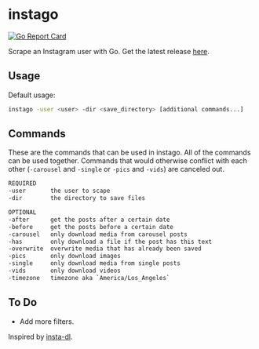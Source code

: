 # instago
[![Go Report Card](https://goreportcard.com/badge/github.com/pagumin/instago)](https://goreportcard.com/report/github.com/pagumin/instago)

Scrape an Instagram user with Go. Get the latest release [here](https://github.com/pagumin/instago/releases).

## Usage

Default usage:

``` bash
instago -user <user> -dir <save_directory> [additional commands...]
```

## Commands

These are the commands that can be used in instago. All of the commands can be used together.
Commands that would otherwise conflict with each other (`-carousel` and `-single` or `-pics` and `-vids`) are canceled out.


``` bash
REQUIRED
-user       the user to scape
-dir        the directory to save files

OPTIONAL
-after      get the posts after a certain date
-before     get the posts before a certain date
-carousel   only download media from carousel posts
-has        only download a file if the post has this text
-overwrite  overwrite media that has already been saved
-pics       only download images
-single     only download media from single posts
-vids       only download videos
-timezone   timezone aka `America/Los_Angeles`
```


## To Do

* Add more filters.

Inspired by [insta-dl](https://github.com/sdushantha/insta-dl).
